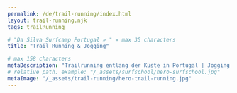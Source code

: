 ```yaml
---
permalink: /de/trail-running/index.html
layout: trail-running.njk
tags: trailRunning

# "Da Silva Surfcamp Portugal » " = max 35 characters
title: "Trail Running & Jogging"

# max 158 characters
metaDescription: "Trailrunning entlang der Küste in Portugal | Jogging durch das Hinterland"
# relative path. example: "/_assets/surfschool/hero-surfschool.jpg"
metaImage: "/_assets/trail-running/hero-trail-running.jpg"
---
```

